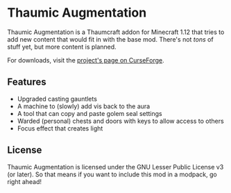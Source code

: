 Thaumic Augmentation
======
Thaumic Augmentation is a Thaumcraft addon for Minecraft 1.12 that tries to add new content that would fit in with the base mod. There's not *tons* of stuff yet, but more content is planned.

For downloads, visit the [project's page on CurseForge](https://minecraft.curseforge.com/projects/thaumic-augmentation).

Features
------
* Upgraded casting gauntlets
* A machine to (slowly) add vis back to the aura
* A tool that can copy and paste golem seal settings
* Warded (personal) chests and doors with keys to allow access to others
* Focus effect that creates light

License
---
Thaumic Augmentation is licensed under the GNU Lesser Public License v3 (or later). So that means if you want to include this mod in a modpack, go right ahead!
